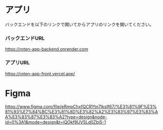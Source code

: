 # アプリ
バックエンドを以下のリンクで開いてからアプリのリンクを開いてください。

### バックエンドURL
https://roten-app-backend.onrender.com

### アプリURL
https://roten-app-front.vercel.app/

# Figma
https://www.figma.com/file/eRmpChxfQCRYtn7IksIf67/%E3%81%9F%E3%81%93%E7%84%BC%E3%81%8D%E3%82%A2%E3%83%97%E3%83%AA%E3%83%87%E3%83%A2?type=design&node-id=0%3A1&mode=design&t=iQOkf9UV5Ld0Zbj5-1
